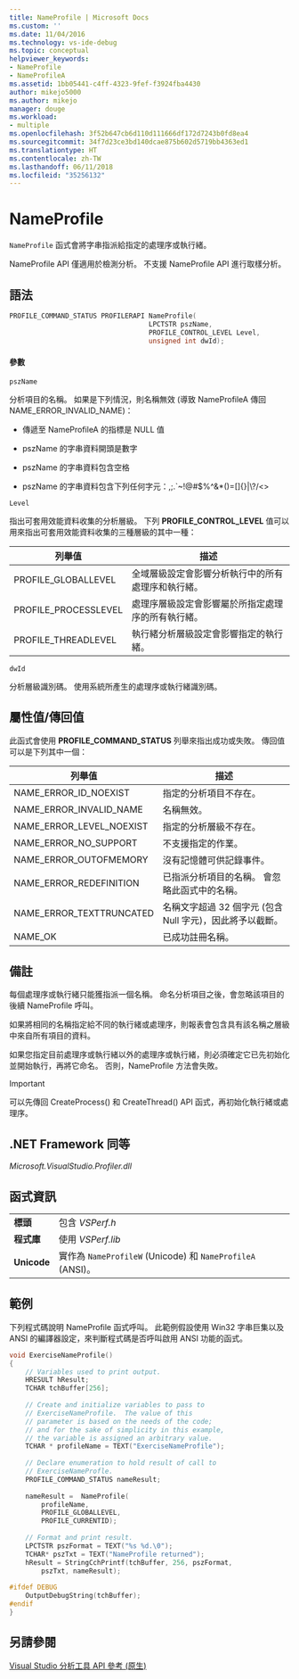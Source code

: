 ```yaml
---
title: NameProfile | Microsoft Docs
ms.custom: ''
ms.date: 11/04/2016
ms.technology: vs-ide-debug
ms.topic: conceptual
helpviewer_keywords:
- NameProfile
- NameProfileA
ms.assetid: 1bb05441-c4ff-4323-9fef-f3924fba4430
author: mikejo5000
ms.author: mikejo
manager: douge
ms.workload:
- multiple
ms.openlocfilehash: 3f52b647cb6d110d111666df172d7243b0fd8ea4
ms.sourcegitcommit: 34f7d23ce3bd140dcae875b602d5719bb4363ed1
ms.translationtype: HT
ms.contentlocale: zh-TW
ms.lasthandoff: 06/11/2018
ms.locfileid: "35256132"
---
```

# <a name="nameprofile"></a>NameProfile
`NameProfile` 函式會將字串指派給指定的處理序或執行緒。  
  
 NameProfile API 僅適用於檢測分析。 不支援 NameProfile API 進行取樣分析。  
  
## <a name="syntax"></a>語法  
  
```cpp  
PROFILE_COMMAND_STATUS PROFILERAPI NameProfile(  
                                   LPCTSTR pszName,   
                                   PROFILE_CONTROL_LEVEL Level,  
                                   unsigned int dwId);  
```  
  
#### <a name="parameters"></a>參數  
 `pszName`  
  
 分析項目的名稱。 如果是下列情況，則名稱無效 (導致 NameProfileA 傳回 NAME_ERROR_INVALID_NAME)：  
  
-   傳遞至 NameProfileA 的指標是 NULL 值  
  
-   pszName 的字串資料開頭是數字  
  
-   pszName 的字串資料包含空格  
  
-   pszName 的字串資料包含下列任何字元：,;.`~!@#$%^&*()=[]{}&#124;\\?/<>  
  
 `Level`  
  
 指出可套用效能資料收集的分析層級。 下列 **PROFILE_CONTROL_LEVEL** 值可以用來指出可套用效能資料收集的三種層級的其中一種：  
  
|列舉值|描述|  
|----------------|-----------------|  
|PROFILE_GLOBALLEVEL|全域層級設定會影響分析執行中的所有處理序和執行緒。|  
|PROFILE_PROCESSLEVEL|處理序層級設定會影響屬於所指定處理序的所有執行緒。|  
|PROFILE_THREADLEVEL|執行緒分析層級設定會影響指定的執行緒。|  
  
 `dwId`  
  
 分析層級識別碼。 使用系統所產生的處理序或執行緒識別碼。  
  
## <a name="property-valuereturn-value"></a>屬性值/傳回值  
 此函式會使用 **PROFILE_COMMAND_STATUS** 列舉來指出成功或失敗。 傳回值可以是下列其中一個：  
  
|列舉值|描述|  
|----------------|-----------------|  
|NAME_ERROR_ID_NOEXIST|指定的分析項目不存在。|  
|NAME_ERROR_INVALID_NAME|名稱無效。|  
|NAME_ERROR_LEVEL_NOEXIST|指定的分析層級不存在。|  
|NAME_ERROR_NO_SUPPORT|不支援指定的作業。|  
|NAME_ERROR_OUTOFMEMORY|沒有記憶體可供記錄事件。|  
|NAME_ERROR_REDEFINITION|已指派分析項目的名稱。 會忽略此函式中的名稱。|  
|NAME_ERROR_TEXTTRUNCATED|名稱文字超過 32 個字元 (包含 Null 字元)，因此將予以截斷。|  
|NAME_OK|已成功註冊名稱。|  
  
## <a name="remarks"></a>備註  
 每個處理序或執行緒只能獲指派一個名稱。 命名分析項目之後，會忽略該項目的後續 NameProfile 呼叫。  
  
 如果將相同的名稱指定給不同的執行緒或處理序，則報表會包含具有該名稱之層級中來自所有項目的資料。  
  
 如果您指定目前處理序或執行緒以外的處理序或執行緒，則必須確定它已先初始化並開始執行，再將它命名。 否則，NameProfile 方法會失敗。  
  
> [!IMPORTANT]
>  可以先傳回 CreateProcess() 和 CreateThread() API 函式，再初始化執行緒或處理序。  
  
## <a name="net-framework-equivalent"></a>.NET Framework 同等  
 *Microsoft.VisualStudio.Profiler.dll*  
  
## <a name="function-information"></a>函式資訊  
  
|||  
|-|-|  
|**標頭**|包含 *VSPerf.h*|  
|**程式庫**|使用 *VSPerf.lib*|  
|**Unicode**|實作為 `NameProfileW` (Unicode) 和 `NameProfileA` (ANSI)。|  
  
## <a name="example"></a>範例  
 下列程式碼說明 NameProfile 函式呼叫。 此範例假設使用 Win32 字串巨集以及 ANSI 的編譯器設定，來判斷程式碼是否呼叫啟用 ANSI 功能的函式。  
  
```cpp  
void ExerciseNameProfile()  
{  
    // Variables used to print output.  
    HRESULT hResult;  
    TCHAR tchBuffer[256];  
  
    // Create and initialize variables to pass to   
    // ExerciseNameProfile.  The value of this   
    // parameter is based on the needs of the code;  
    // and for the sake of simplicity in this example,   
    // the variable is assigned an arbitrary value.  
    TCHAR * profileName = TEXT("ExerciseNameProfile");  
  
    // Declare enumeration to hold result of call to   
    // ExerciseNameProfle.  
    PROFILE_COMMAND_STATUS nameResult;  
  
    nameResult =  NameProfile(  
        profileName,  
        PROFILE_GLOBALLEVEL,  
        PROFILE_CURRENTID);  
  
    // Format and print result.  
    LPCTSTR pszFormat = TEXT("%s %d.\0");  
    TCHAR* pszTxt = TEXT("NameProfile returned");  
    hResult = StringCchPrintf(tchBuffer, 256, pszFormat,   
        pszTxt, nameResult);  
  
#ifdef DEBUG  
    OutputDebugString(tchBuffer);  
#endif  
}  
```  
  
## <a name="see-also"></a>另請參閱  
 [Visual Studio 分析工具 API 參考 (原生)](../profiling/visual-studio-profiler-api-reference-native.md)